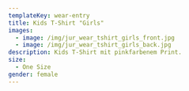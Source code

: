 ```yaml
---
templateKey: wear-entry
title: Kids T-Shirt "Girls"
images:
  - image: /img/jur_wear_tshirt_girls_front.jpg
  - image: /img/jur_wear_tshirt_girls_back.jpg
description: Kids T-Shirt mit pinkfarbenem Print.
size:
  - One Size
gender: female
---
```


